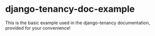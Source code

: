 django-tenancy-doc-example
==========================

This is the basic example used in the django-tenancy documentation, provided for your convenience!
